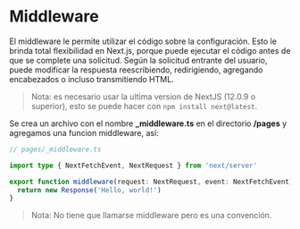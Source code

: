 # Middleware

El middleware le permite utilizar el código sobre la configuración. Esto le brinda total flexibilidad en Next.js, porque puede ejecutar el código antes de que se complete una solicitud. Según la solicitud entrante del usuario, puede modificar la respuesta reescribiendo, redirigiendo, agregando encabezados o incluso transmitiendo HTML.

> Nota: es necesario usar la ultima version de NextJS (12.0.9 o superior), esto se puede hacer con `npm install next@latest`.

Se crea un archivo con el nombre **_middleware.ts** en el directorio **/pages** y agregamos una funcion middleware, así:

```typescript
// pages/_middleware.ts

import type { NextFetchEvent, NextRequest } from 'next/server'

export function middleware(request: NextRequest, event: NextFetchEvent) {
  return new Response('Hello, world!')
}
```
> Nota: No tiene que llamarse middleware pero es una convención.